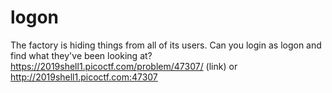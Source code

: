 # logon 
The factory is hiding things from all of its users. Can you login as logon and find what they've been looking at? https://2019shell1.picoctf.com/problem/47307/ (link) or http://2019shell1.picoctf.com:47307


``` ```
